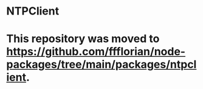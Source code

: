 # NTPClient

# This repository was moved to https://github.com/ffflorian/node-packages/tree/main/packages/ntpclient.

